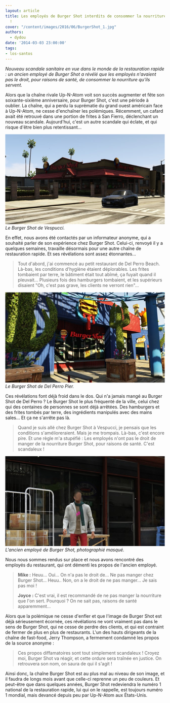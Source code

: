 ```yaml
---
layout: article
title: Les employés de Burger Shot interdits de consommer la nourriture qu'ils servent
  !
cover: "/content/images/2016/06/BurgerShot_1.jpg"
authors:
  - dydou
date: '2014-03-03 23:00:00'
tags:
- los-santos
---
```


_Nouveau scandale sanitaire en vue dans le monde de la restauration rapide : un ancien employé de Burger Shot a révélé que les employés n'avaient pas le droit, pour raisons de santé, de consommer la nourriture qu'ils servent._

Alors que la chaîne rivale Up-N-Atom voit son succès augmenter et fête son soixante-sixième anniversaire, pour Burger Shot, c'est une période à oublier. La chaîne, qui a perdu la suprématie du grand ouest américain face à Up-N-Atom, ne cesse d'enchaîner les polémiques. Récemment, un cafard avait été retrouvé dans une portion de frites à San Fierro, déclenchant un nouveau scandale. Aujourd'hui, c'est un autre scandale qui éclate, et qui risque d'être bien plus retentissant...

![Le Burger Shot de Vespucci.](/content/images/2016/06/BurgerShot_0.jpg)
_Le Burger Shot de Vespucci._

En effet, nous avons été contactés par un informateur anonyme, qui a souhaité parler de son expérience chez Burger Shot. Celui-ci, renvoyé il y a quelques semaines, travaille désormais pour une autre chaîne de restauration rapide. Et ses révélations sont assez étonnantes...

> Tout d'abord, j'ai commencé au petit restaurant de Del Perro Beach. Là-bas, les conditions d'hygiène étaient déplorables. Les frites tombaient par terre, le bâtiment était tout abîmé, ça fuyait quand il pleuvait... Plusieurs fois des hamburgers tombaient, et les supérieurs disaient "Oh, c'est pas grave, les clients ne verront rien"...

![Le Burger Shot de Del Perro Pier.](/content/images/2016/06/BurgerShot2.jpg)
_Le Burger Shot de Del Perro Pier._

Ces révélations font déjà froid dans le dos. Qui n'a jamais mangé au Burger Shot de Del Perro ? Le Burger Shot le plus fréquenté de la ville, celui chez qui des centaines de personnes se sont déjà arrêtées. Des hamburgers et des frites tombés par terre, des ingrédients manipulés avec des mains sales... Et ça ne s'arrête pas là.

> Quand je suis allé chez Burger Shot à Vespucci, je pensais que les conditions s'amélioreraient. Mais je me trompais. Là-bas, c'est encore pire. Et une règle m'a stupéfié : Les employés n'ont pas le droit de manger de la nourriture Burger Shot, pour raisons de santé. C'est scandaleux !

![L'ancien employé de Burger Shot, photographié masqué.](/content/images/2016/06/BurgerShot3.jpg)
_L'ancien employé de Burger Shot, photographié masqué._

Nous nous sommes rendus sur place et nous avons rencontré des employés du restaurant, qui ont démenti les propos de l'ancien employé.

> **Mike :** Heuu... Oui... On n'a pas le droit de... Ne pas manger chez Burger Shot... Heuu.. Non, on a le droit de ne pas manger... Je sais pas moi !
> 
> **Joyce :** C'est vrai, il est recommandé de ne pas manger la nourriture que l'on sert. Pourquoi ? On ne sait pas, raisons de santé apparemment...

Alors que la polémique ne cesse d'enfler et que l'image de Burger Shot est déjà sérieusement écornée, ces révélations ne vont vraiment pas dans le sens de Burger Shot, qui ne cesse de perdre des clients, et qui est contraint de fermer de plus en plus de restaurants. L'un des hauts dirigeants de la chaîne de fast-food, Jerry Thompson, a fermement condamné les propos de la source anonyme :

> Ces propos diffamatoires sont tout simplement scandaleux ! Croyez moi, Burger Shot va réagir, et cette ordure sera traînée en justice. On retrouvera son nom, on saura de qui il s'agit !

Ainsi donc, la chaîne Burger Shot est au plus mal au niveau de son image, et il faudra de longs mois avant que celle-ci reprenne un peu de couleurs. Et peut-être que dans quelques années, Burger Shot redeviendra le numéro 1 national de la restauration rapide, lui qui on le rappelle, est toujours numéro 1 mondial, mais devancé depuis peu par Up-N-Atom aux États-Unis.